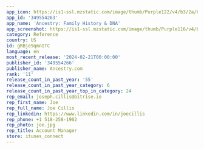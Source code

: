 ```yaml
---
app_icon: https://is1-ssl.mzstatic.com/image/thumb/Purple122/v4/b3/2a/65/b32a65c1-fd12-8530-11d2-3a6f8b375468/AppIcon-0-0-1x_U007emarketing-0-7-0-85-220.png/1024x1024bb.png
app_id: '349554263'
app_name: 'Ancestry: Family History & DNA'
app_screenshot: https://is1-ssl.mzstatic.com/image/thumb/Purple116/v4/b0/f6/4e/b0f64ece-e4d4-3ba7-375a-e4b8f3cdd330/8b94ff50-6f30-445b-91e0-6ccebd4d2917_1.jpg/1284x2778bb.png
category: Reference
country: US
id: gRBje9qmnITC
language: en
most_recent_release: '2024-02-21T00:00:00'
publisher_id: '349554266'
publisher_name: Ancestry.com
rank: '11'
release_count_in_past_year: '55'
release_count_in_past_year_category: 6
release_count_in_past_year_top_in_category: 24
rep_email: joseph.cillis@bitrise.io
rep_first_name: Joe
rep_full_name: Joe Cillis
rep_linkedin: https://www.linkedin.com/in/joecillis
rep_phone: +1 518-258-1902
rep_photo: joe.jpg
rep_title: Account Manager
store: itunes_connect
---
```

